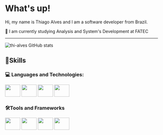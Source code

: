 <div>
  <h1>What's up!</h1>
</div>
<p>Hi, my name is Thiago Alves and I am a software developer from Brazil.</p>
<p>🔹 I am currently studying Analysis and System's Development at FATEC</p>

<!--➤ 🔹 🔸 ⮕ ➔ ➡️-->
<hr/>

![thi-alves GitHub stats](https://github-readme-stats.vercel.app/api?username=thi-alves&show_icons=true&theme=gotham)
  


<h2>🚀Skills</h2>

<h3>💻 Languages and Technologies:</h3>
<div style="display: inline-block">  
  <!--
  <img height="40" width="50" src="https://cdn.jsdelivr.net/gh/devicons/devicon@latest/icons/csharp/csharp-plain.svg">
  <img height="40" width="50" src="https://cdn.jsdelivr.net/gh/devicons/devicon@latest/icons/html5/html5-plain-wordmark.svg">
  <img height="40" width="60" src="https://cdn.jsdelivr.net/gh/devicons/devicon@latest/icons/css3/css3-plain-wordmark.svg">  
  <img height="40" width="50" src="https://cdn.jsdelivr.net/gh/devicons/devicon@latest/icons/javascript/javascript-original.svg">
  <br>
  -->
  <img height="40" width="50" src="https://cdn.jsdelivr.net/gh/devicons/devicon@latest/icons/csharp/csharp-original.svg">
  <img height="40" width="50" src="https://cdn.jsdelivr.net/gh/devicons/devicon@latest/icons/html5/html5-original.svg">
  <img height="40" width="50" src="https://cdn.jsdelivr.net/gh/devicons/devicon@latest/icons/css3/css3-original.svg">  
  <img height="40" width="50" src="https://cdn.jsdelivr.net/gh/devicons/devicon@latest/icons/javascript/javascript-original.svg">
</div>

<h3>🛠️Tools and Frameworks</h3>
<div style="display: inline-block">
  <img height="40" width="50" src="https://cdn.jsdelivr.net/gh/devicons/devicon@latest/icons/visualstudio/visualstudio-original.svg">
  <img height="40" width="50" src="https://cdn.jsdelivr.net/gh/devicons/devicon@latest/icons/vscode/vscode-original.svg">
  <img height="40" width="50" src="https://cdn.jsdelivr.net/gh/devicons/devicon@latest/icons/microsoftsqlserver/microsoftsqlserver-plain-wordmark.svg"> 
  <img height="40" width="50" src="https://cdn.jsdelivr.net/gh/devicons/devicon@latest/icons/dotnetcore/dotnetcore-original.svg">  
</div>
